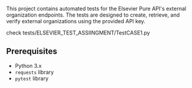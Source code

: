 This project contains automated tests for the Elsevier Pure API's external organization endpoints. The tests are designed to create, retrieve, and verify external organizations using the provided API key.

check tests/ELSEVIER_TEST_ASSIINGMENT/TestCASE1.py

## Prerequisites

- Python 3.x
- `requests` library
- `pytest` library
